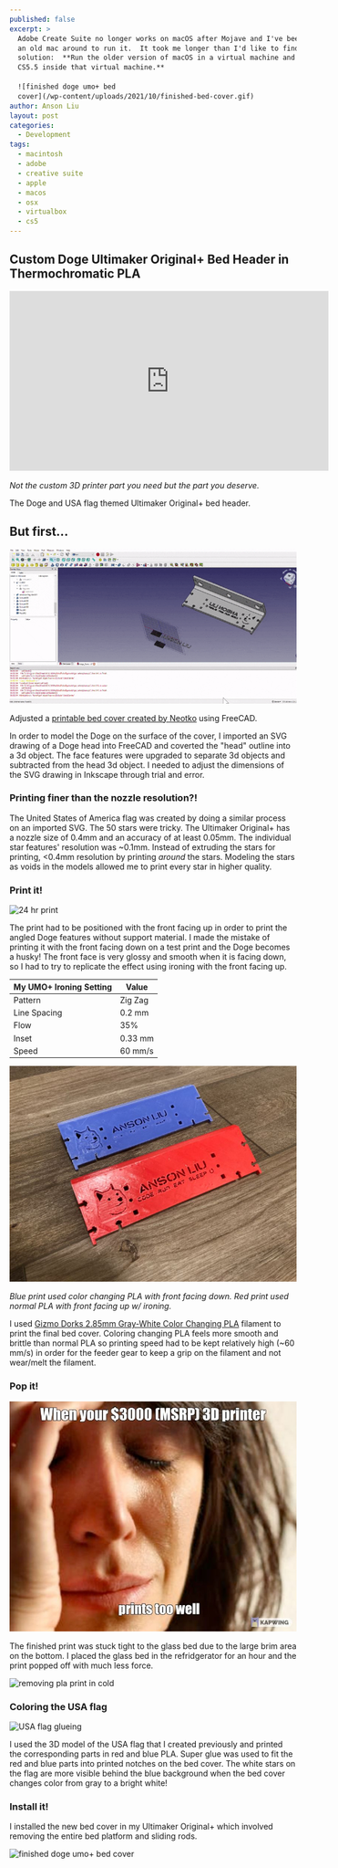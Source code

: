 ```yaml
---
published: false
excerpt: >
  Adobe Create Suite no longer works on macOS after Mojave and I've been keeping
  an old mac around to run it.  It took me longer than I'd like to find a
  solution:  **Run the older version of macOS in a virtual machine and run Adobe
  CS5.5 inside that virtual machine.** 

  ![finished doge umo+ bed
  cover](/wp-content/uploads/2021/10/finished-bed-cover.gif)
author: Anson Liu
layout: post
categories:
  - Development
tags:
  - macintosh
  - adobe
  - creative suite
  - apple
  - macos
  - osx
  - virtualbox
  - cs5
---
```

## Custom Doge Ultimaker Original+ Bed Header in Thermochromatic PLA

<iframe width="560" height="315" src="https://www.youtube.com/embed/PIolxWzFIAA" title="YouTube video player" frameborder="0" allow="accelerometer; autoplay; clipboard-write; encrypted-media; gyroscope; picture-in-picture" allowfullscreen></iframe>

*Not the custom 3D printer part you need but the part you deserve.*

The Doge and USA flag themed Ultimaker Original+ bed header. 

## But first...

![Modeling doge ultimaker bed cover in freecad](/wp-content/uploads/2021/10/freecad-compilation.gif)

Adjusted a [printable bed cover created by Neotko](https://www.youmagine.com/designs/umo-bed-cover-step) using FreeCAD. 

In order to model the Doge on the surface of the cover, I imported an SVG drawing of a Doge head into FreeCAD and coverted the "head" outline into a 3d object. The face features were upgraded to separate 3d objects and subtracted from the head 3d object. I needed to adjust the dimensions of the SVG drawing in Inkscape through trial and error.

### Printing finer than the nozzle resolution?!

The United States of America flag was created by doing a similar process on an imported SVG. The 50 stars were tricky. The Ultimaker Original+ has a nozzle size of 0.4mm and an accuracy of at least 0.05mm. The individual star features' resolution was ~0.1mm. Instead of extruding the stars for printing, <0.4mm resolution by printing *around* the stars. Modeling the stars as voids in the models allowed me to print every star in higher quality.

### Print it!

![24 hr print](/wp-content/uploads/2021/10/print-timelapse.gif)

The print had to be positioned with the front facing up in order to print the angled Doge features without support material. I made the mistake of printing it with the front facing down on a test print and the Doge becomes a husky! The front face is very glossy and smooth when it is facing down, so I had to try to replicate the effect using ironing with the front facing up. 

| My UMO+ Ironing Setting | Value |
| --- | --- |
| Pattern | Zig Zag |
| Line Spacing | 0.2 mm |
| Flow | 35% |
| Inset | 0.33 mm |
| Speed | 60 mm/s |

![test umo+ bed cover prints](/wp-content/uploads/2021/10/test-bed-cover-prints.jpg)

*Blue print used color changing PLA with front facing down. Red print used normal PLA with front facing up w/ ironing.*

I used [Gizmo Dorks 2.85mm Gray-White Color Changing PLA](https://gizmodorks.com/pla-3d-printer-filament/) filament to print the final bed cover. Coloring changing PLA feels more smooth and brittle than normal PLA so printing speed had to be kept relatively high (~60 mm/s) in order for the feeder gear to keep a grip on the filament and not wear/melt the filament.

### Pop it!

![oh no, it printed too well](/wp-content/uploads/2021/10/3d-printer-first-world.jpeg)

The finished print was stuck tight to the glass bed due to the large brim area on the bottom. I placed the glass bed in the refridgerator for an hour and the print popped off with much less force. 

![removing pla print in cold](/wp-content/uploads/2021/10/popping-off-print.gif)

### Coloring the USA flag

![USA flag glueing](/wp-content/uploads/2021/10/usa-flag-glueing.gif)

I used the 3D model of the USA flag that I created previously and printed the corresponding parts in red and blue PLA. Super glue was used to fit the red and blue parts into printed notches on the bed cover. The white stars on the flag are more visible behind the blue background when the bed cover changes color from gray to a bright white!

### Install it!

I installed the new bed cover in my Ultimaker Original+ which involved removing the entire bed platform and sliding rods. 

![finished doge umo+ bed cover](/wp-content/uploads/2021/10/finished-bed-cover.gif)